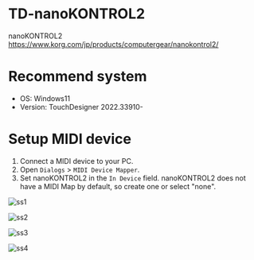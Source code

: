# TD-nanoKONTROL2

nanoKONTROL2
https://www.korg.com/jp/products/computergear/nanokontrol2/

# Recommend system

- OS: Windows11
- Version: TouchDesigner 2022.33910-

# Setup MIDI device

1. Connect a MIDI device to your PC.
2. Open `Dialogs` > `MIDI Device Mapper`.
4. Set nanoKONTROL2 in the `In Device` field. nanoKONTROL2 does not have a MIDI Map by default, so create one or select "none".


![ss1](https://github.com/hisahayashi/TD-nanoKONTROL2/assets/1713215/cad1c14e-7806-4802-ade0-ab52b432cab6)

![ss2](https://github.com/hisahayashi/TD-nanoKONTROL2/assets/1713215/328c2094-1c3e-4a1f-9f93-2f815e44379d)

![ss3](https://github.com/hisahayashi/TD-nanoKONTROL2/assets/1713215/07be96aa-e58c-4c16-8274-5624182ab0c1)

![ss4](https://github.com/hisahayashi/TD-nanoKONTROL2/assets/1713215/b212e0db-1f54-4a38-82ae-db2a9265fa39)
